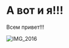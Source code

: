 # А вот и я!!!

Всем привет!!!

![IMG_2016](https://user-images.githubusercontent.com/81350339/202117315-bb37c534-b431-4f3c-ad0c-989caeb9e43a.jpeg)
